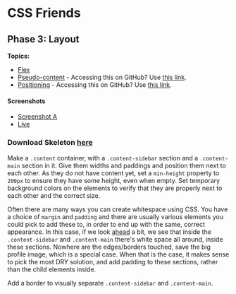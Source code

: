 # CSS Friends

## Phase 3: Layout

**Topics:** 

- [Flex][flex]
- [Pseudo-content][pseudo-content] - Accessing this on GitHub? Use [this link][github-pseudo-content].
- [Positioning][positioning] - Accessing this on GitHub? Use [this link][github-positioning].

#### Screenshots
- [Screenshot A][ss-03-a]
- [Live][live-03]

### Download Skeleton [here](https://assets.aaonline.io/fullstack/html-css/projects/micro-projects/css-friends/css-friends-03/skeleton.zip)

Make a `.content` container, with a `.content-sidebar` section and a
`.content-main` section in it. Give them widths and paddings and position
them next to each other. As they do not have content yet, set a
`min-height` property to `200px` to ensure they have some height, even
when empty. Set temporary background colors on the elements to verify
that they are properly next to each other and the correct size.

Often there are many ways you can create whitespace using CSS. You have
a choice of `margin` and `padding` and there are usually various
elements you could pick to add these to, in order to end up with the
same, correct appearance. In this case, if we look [ahead][live-10] a
bit, we see that inside the `.content-sidebar` and `.content-main`
there's white space all around, inside these sections. Nowhere are the
edges/borders touched, save the big profile image, which is a special
case. When that is the case, it makes sense to pick the most DRY
solution, and add padding to these sections, rather than the child
elements inside.

Add a border to visually separate `.content-sidebar` and `.content-main`.

[flex]: https://css-tricks.com/snippets/css/a-guide-to-flexbox/
[ss-03-a]: http://assets.aaonline.io/fullstack/html-css/micro-projects/css-friends/docs/screenshots/03-layout-a.png
[live-03]: http://appacademy.github.io/css-friends/solution/03-layout.html
[live-10]: http://appacademy.github.io/css-friends/solution/10-posts.html

[positioning]: css-positioning
[github-positioning]: https://github.com/appacademy/curriculum/blob/master/html-css/demos/css_demos#positioning

[pseudo-content]: css-pseudo-content
[github-pseudo-content]: https://github.com/appacademy/curriculum/blob/master/html-css/demos/css_demos#pseudo-content

